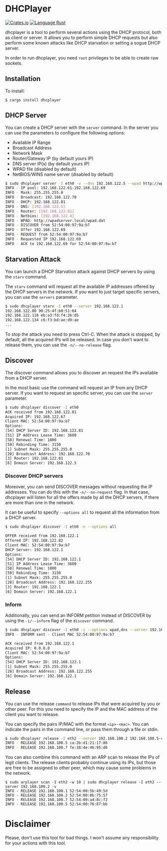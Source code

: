 # DHCPlayer

[![Crates.io](https://img.shields.io/crates/v/dhcplayer)](https://crates.io/crates/dhcplayer)
[![Language Rust](https://img.shields.io/badge/Language-Rust-blue)](https://www.rust-lang.org/)


dhcplayer is a tool to perform several actions using the DHCP protocol, both as client or server. It allows you to perform simple DHCP requests but also perform some known attacks like DHCP starvation or setting a sogue DHCP server.


In order to run dhcplayer, you need `root` privileges to be able to create raw sockets.


## Installation

To install:
```
$ cargo install dhcplayer
```

## DHCP Server

You can create a DHCP server with the `server` command. In the server you can use the parameters to configure the following options:

- Available IP Range
- Broadcast Address
- Network Mask
- Router/Gateway IP (by default yours IP)
- DNS server IP(s) (by default yours IP)
- WPAD file (disabled by default)
- NetBIOS/WINS name server (disabled by default)

```bash
$ sudo dhcplayer server -I eth0 -v --dns 192.168.122.5 --wpad http://wpadserver.local/wpad.dat --netbios 192.168.122.4 --start-ip 192.168.122.60 --end-ip 192.168.122.70
INFO - IP pool: 192.168.122.61-192.168.122.69
INFO - Mask: 255.255.255.0
INFO - Broadcast: 192.168.122.70
INFO - DHCP: 192.168.122.81
INFO - DNS: [192.168.122.5]
INFO - Router: [192.168.122.81]
INFO - Netbios: [192.168.122.4]
INFO - WPAD: http://wpadserver.local/wpad.dat
INFO - DISCOVER from 52:54:00:97:9a:b7
INFO - Offer 192.168.122.69
INFO - REQUEST from 52:54:00:97:9a:b7
INFO - Requested IP 192.168.122.69
INFO - ACK to 192.168.122.69 for 52:54:00:97:9a:b7

```

## Starvation Attack

You can launch a DHCP Starvation attack against DHCP servers by using the `starv` command.

The `starv` command will request all the available IP addresses offered by the DHCP servers in the network. If you want to just target specific servers, you can use the `servers` parameter.

```bash
$ sudo dhcplayer starv -I eth0 --server 192.168.122.1
192.168.122.80 90:25:4f:b0:51:04
192.168.122.118 eb:a3:fd:f4:26:d5
192.168.122.134 c6:f3:bd:ae:d9:ae
...
```

To stop the attack you need to press Ctrl-C. When the attack is stopped, by default, all the acquired IPs will be released. In case you don't want to release them, you can use the `-n/--no-release` flag.


## Discover

The discover command allows you to discover an request the IPs available from a DHCP server.

In the most basic use the command will request an IP from any DHCP server. If you want to request an specific server, you can use the `server` parameter.

```bash
$ sudo dhcplayer discover -I eth0
ACK received from 192.168.122.81
Acquired IP: 192.168.122.67
Client MAC: 52:54:00:97:9a:b7
Options:
[54] DHCP Server ID: 192.168.122.81
[51] IP Address Lease Time: 3600
[58] Renewal Time: 1800
[59] Rebinding Time: 3150
[1] Subnet Mask: 255.255.255.0
[28] Broadcast Address: 192.168.122.70
[3] Router: 192.168.122.81
[6] Domain Server: 192.168.122.5

```

### Discover DHCP servers

Moreover, you can send DISCOVER messages without requesting the IP addresses. You can do this with the `-n/--no-request` flag. In that case, dhcplayer will listen for all the offers made by all the DHCP servers, if there are more than one in the network. 

It can be useful to specify `--options all` to request all the information from a DHCP server.

```bash
$ sudo dhcplayer discover -I eth0 -n --options all

OFFER received from 192.168.122.1
Offered IP: 192.168.122.82
Client MAC: 52:54:00:97:9a:b7
DHCP Server: 192.168.122.1
Options:
[54] DHCP Server ID: 192.168.122.1
[51] IP Address Lease Time: 3600
[58] Renewal Time: 1800
[59] Rebinding Time: 3150
[1] Subnet Mask: 255.255.255.0
[28] Broadcast Address: 192.168.122.255
[3] Router: 192.168.122.1
[6] Domain Server: 192.168.122.1

```

### Inform

Additionally, you can send an INFORM petition instead of DISCOVER by using the `-i/--inform` flag of the `discover` command.

```bash
$ sudo dhcplayer discover -I eth0 -i --options wpad,dns --server 192.168.122.1 -v
INFO - INFORM sent - Client MAC 52:54:00:97:9a:b7

ACK received from 192.168.122.1
Acquired IP: 0.0.0.0
Client MAC: 52:54:00:97:9a:b7
Options:
[54] DHCP Server ID: 192.168.122.1
[1] Subnet Mask: 255.255.255.0
[28] Broadcast Address: 192.168.122.255
[6] Domain Server: 192.168.122.1

```

## Release

You can use the release `command` to release IPs that were acquired by you or other peer. For this you need to specify the IP and the MAC address of the client you want to release.

You can specify the pairs IP/MAC with the format `<ip>-<mac>`. You can indicate the pairs in the command line, or pass them through a file or stdin.

```bash
$ sudo dhcplayer release -I eth2 --server 192.168.100.2 192.168.100.5-ca:2b:d1:21:17:86 192.168.100.7-fe:38:4e:46:95:d6 -v
INFO - RELEASE 192.168.100.5 ca:2b:d1:21:17:86
INFO - RELEASE 192.168.100.7 fe:38:4e:46:95:d6
```


You can also combine this command with an ARP scan to release the IPs of legit clients. The release clients probably continue using its IPs, but those are free to be assigned to other peer, which may cause some problems in the network.

```
$ sudo arplayer scan -I eth2 -w 10 | sudo dhcplayer release -I eth2 --server 192.168.100.2 -v
INFO - RELEASE 192.168.100.1 52:54:00:5b:49:5d
INFO - RELEASE 192.168.100.2 52:54:00:0b:75:57
INFO - RELEASE 192.168.100.7 52:54:00:a4:8c:f2
INFO - RELEASE 192.168.100.5 52:54:00:76:87:bb
```

# Disclaimer

Please, don't use this tool for bad things. I won't assume any responsibility for your actions with this tool.
